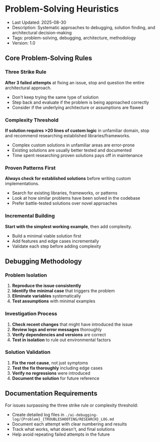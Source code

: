 # Problem-Solving Heuristics

- Last Updated: 2025-08-30
- Description: Systematic approaches to debugging, solution finding, and architectural decision-making
- Tags: problem-solving, debugging, architecture, methodology
- Version: 1.0

## Core Problem-Solving Rules

### Three Strike Rule

**After 3 failed attempts** at fixing an issue, stop and question the entire architectural approach.

- Don't keep trying the same type of solution
- Step back and evaluate if the problem is being approached correctly
- Consider if the underlying architecture or assumptions are flawed

### Complexity Threshold

**If solution requires >20 lines of custom logic** in unfamiliar domain, stop and recommend researching established libraries/frameworks.

- Complex custom solutions in unfamiliar areas are error-prone
- Existing solutions are usually better tested and documented
- Time spent researching proven solutions pays off in maintenance

### Proven Patterns First

**Always check for established solutions** before writing custom implementations.

- Search for existing libraries, frameworks, or patterns
- Look at how similar problems have been solved in the codebase
- Prefer battle-tested solutions over novel approaches

### Incremental Building

**Start with the simplest working example**, then add complexity.

- Build a minimal viable solution first
- Add features and edge cases incrementally
- Validate each step before adding complexity

## Debugging Methodology

### Problem Isolation

1. **Reproduce the issue consistently**
2. **Identify the minimal case** that triggers the problem
3. **Eliminate variables** systematically
4. **Test assumptions** with minimal examples

### Investigation Process

1. **Check recent changes** that might have introduced the issue
2. **Review logs and error messages** thoroughly
3. **Verify dependencies and versions** are correct
4. **Test in isolation** to rule out environmental factors

### Solution Validation

1. **Fix the root cause**, not just symptoms
2. **Test the fix thoroughly** including edge cases
3. **Verify no regressions** were introduced
4. **Document the solution** for future reference

## Documentation Requirements

For issues surpassing the three strike rule or complexity threshold:

- Create detailed log files in `./ai-debugging-log/{Problem}_{TROUBLESHOOTING/RESEARCH}_LOG.md`
- Document each attempt with clear numbering and results  
- Track what works, what doesn't, and final solutions
- Help avoid repeating failed attempts in the future
